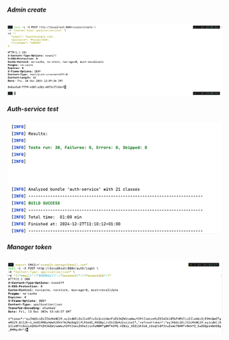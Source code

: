 
##### Admin create

![Admin create.png](screenshots/Admin%20create.png)

##### Auth-service test

![auth-service test.png](screenshots/auth-service%20test.png)

##### Manager token

![manager token.png](screenshots/manager%20token.png)